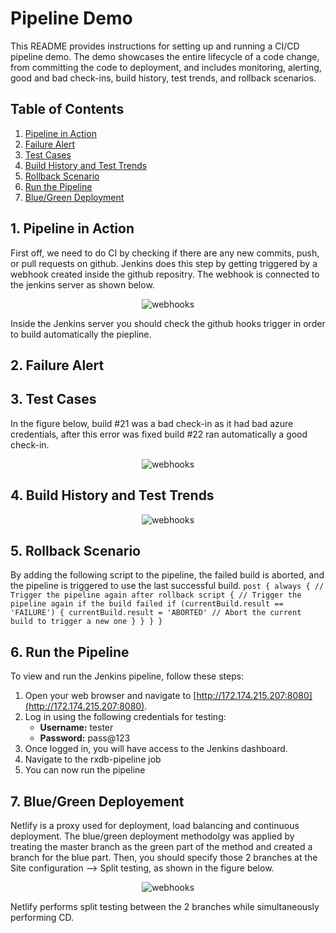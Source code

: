 # Pipeline Demo

This README provides instructions for setting up and running a CI/CD pipeline demo. The demo showcases the entire lifecycle of a code change, from committing the code to deployment, and includes monitoring, alerting, good and bad check-ins, build history, test trends, and rollback scenarios.

## Table of Contents
1. [Pipeline in Action](#action)
2. [Failure Alert](#alert)
3. [Test Cases](#test)
4. [Build History and Test Trends](#trend)
5. [Rollback Scenario](#rollback)
6. [Run the Pipeline](#run)
7. [Blue/Green Deployment](#dep)

## 1. Pipeline in Action <a href="#action"> </a>

First off, we need to do CI by checking if there are any new commits, push, or pull requests on github. Jenkins does this step by getting triggered by a webhook created inside the github repositry. The webhook is connected to the jenkins server as shown below.

<p align="center">
  <img src="https://github.com/Mmeckawy/rxdb/assets/69309651/f240623a-cfbb-4ccc-8bb8-3d1e85fb5c99" alt="webhooks">
</p>

Inside the Jenkins server you should check the github hooks trigger in order to build automatically the piepline.

## 2. Failure Alert <a href="alert"> </a>

## 3. Test Cases <a href="#test"> </a>

In the figure below, build #21 was a bad check-in as it had bad azure credentials, after this error was fixed build #22 ran automatically a good check-in.
<p align="center">
  <img src="https://github.com/Mmeckawy/rxdb/assets/69309651/632ca1e0-7ecf-485c-ae85-2fa0c87cbcd5" alt="webhooks">
</p>


## 4. Build History and Test Trends <a href="#trend"></a>

<p align="center">
  <img src="https://github.com/Mmeckawy/rxdb/assets/69309651/ceceb1e6-b13a-4f94-a10b-ac32ea4fa605" alt="webhooks">
</p>

## 5. Rollback Scenario <a href="#rollback"></a>

By adding the following script to the pipeline, the failed build is aborted, and the pipeline is triggered to use the last successful build.
`post {
        always {
            // Trigger the pipeline again after rollback
            script {
                // Trigger the pipeline again if the build failed
                if (currentBuild.result == 'FAILURE') {
                    currentBuild.result = 'ABORTED' // Abort the current build to trigger a new one
                }
            }
        }
    }`

## 6. Run the Pipeline <a href="#run"></a>

To view and run the Jenkins pipeline, follow these steps:

1. Open your web browser and navigate to [http://172.174.215.207:8080](http://172.174.215.207:8080).
2. Log in using the following credentials for testing:
   - **Username:** tester
   - **Password:** pass@123
3. Once logged in, you will have access to the Jenkins dashboard.
4. Navigate to the rxdb-pipeline job
5. You can now run the pipeline

## 7. Blue/Green Deployement <a  href="#dep"></a>
Netlify is a proxy used for deployment, load balancing and continuous deployment. The blue/green deployment methodolgy was applied by treating the master branch as the green part of the method and created a branch for the blue part. Then, you should specify those 2 branches at the Site configuration --> Split testing, as shown in the figure below.

<p align="center">
  <img src="https://github.com/Mmeckawy/rxdb/assets/69309651/5bed4974-b1cf-4f7e-93ed-81a823f23d86" alt="webhooks">
</p>

Netlify performs split testing between the 2 branches while simultaneously performing CD.

